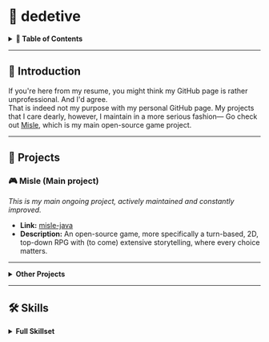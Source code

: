 # 🐸 dedetive

<details>
  <summary><strong>📜 Table of Contents</strong></summary>
  
- [📌 Introduction](#-introduction)
- [🧪 Projects](#-projects)
  - [🎮 Misle](#-misle)
  - [⚙️ Dotfiles](#%EF%B8%8F-dotfiles)
  - [🌀 Json Coding](#-json-coding)
  - [🔢 Math Sorter](#-math-sorter)
- [🛠️ Skills](#%EF%B8%8F-skills)
  - [🧵 Languages](#-languages)
  - [🧰 Tools & Environments](#-tools--environments)
  - [🎲 Game Development](#-game-development)
  - [🖋️ Creative & Writing](#%EF%B8%8F-creative--writing)
  - [🤝 Soft Skills & Management](#-soft-skills--management)
  - [✨ Other Cool Stuff](#-other-cool-stuff)
  
</details>

---

## 📌 Introduction

If you're here from my resume, you might think my GitHub page is rather unprofessional. And I'd agree.  
That is indeed not my purpose with my personal GitHub page. My projects that I care dearly, however, I maintain in a more serious fashion— Go check out [Misle](https://github.com/dedetive/misle-java), which is my main open-source game project.

---

## 🧪 Projects

### 🎮 Misle (Main project)

*This is my main ongoing project, actively maintained and constantly improved.*
- **Link:** [misle-java](https://github.com/dedetive/misle-java)
- **Description:** An open-source game, more specifically a turn-based, 2D, top-down RPG with (to come) extensive storytelling, where every choice matters.

--- 

<details>
  <summary><strong>Other Projects</strong></summary>


### ⚙️ Dotfiles

- **Link:** [bibi-dotfiles](https://github.com/dedetive/bibi-dotfiles)
- **Description:** My personal publicly available dotfiles, which currently contains Swaylock / i3lock configuration and Sway config file.

---

### 🌀 Json Coding

- **Link:** [json-coding](https://github.com/dedetive/json-coding)
- **Description:** A joke idea. My plan was to be making a Turing Complete decoder of a custom-made esoteric programming language, all done in JSON files! Some of it is slightly more low-level than modern languages, such as explicit separation of sections by vars and real code, and closing the code at an `end 0` signal.
- **Note:** I have not yet made a detailed README for it, but I will soon.

---

### 🔢 Math Sorter

- **Link:** [math-sorter](https://github.com/dedetive/math-sorter)
- **Description:** Functions that sorts individual digits of the input, but all done in raw mathematics instead of programming languages. There's a function for descending and ascending orders and an utility function to get the reverse of the input.

</details>

---

## 🛠️ Skills
<details>
  <summary><strong>Full Skillset</strong></summary>

### 🧵 Languages
Java, Python, C, Bash, Fortran, NASM, JavaScript, CSS, JSON, Markdown Formatting, LaTeX
(*...and probably a few others I’ve touched and forgotten!*)

---

### 🧰 Tools & Environments
Git, Linux (Sway/i3), VSCode, JetBrains IDEs, NeoVim, nano

---

### 🎲 Game Development
Game design, self-made 2D engines (Java-based), turn-based mechanics, UI/UX prototyping, event systems, narrative scripting

---

### 🖋️ Creative & Writing
Narrative writing, worldbuilding, dialogue systems, branching storylines, lore frameworks, fiction writing

---

### 🤝 Soft Skills & Management
Leadership of development teams, project coordination, collaborative work in open source, mentoring peers

---

### ✨ Other Cool Stuff
Shell scripting, general programming concepts (OOP, data structures, memory, etc), legal aspects of licensing (incl. drafting custom licenses!), creation of vector fonts

</details>
